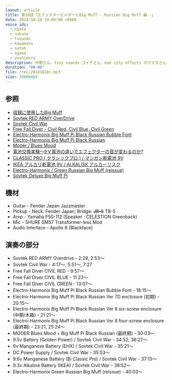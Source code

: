 ```yaml
---
layout: article
title: 第18話「エフェクタービルダーとBig Muff - Russian Big Muff 編 -」
date: 2018-10-28 19:00:00 +0900
voice_ids:
  - ogata
  - nakano
  - tsounds
  - kawamata
  - satoh
  - egawa
  - yoshimura
description: 中野さん、tiny sounds コイデさん、mad city effects カワマタさん、Free Fall Diver 佐藤さん、sarapedals 江川さん、吉村さんの7人で、前回に引き続き ロシア製の Big Muff について試奏を交えながら話しました。
duration: "00:00"
file: /rec/20181028c.mp3
size: 33066483
---
```


## 参照
* [収録に使用したBig Muff](https://twitter.com/cuddlydominion/status/1082214609468121089)
* [Sovtek RED ARMY OverDrive](http://www.kitrae.net/music/big_muff_history2_Red_Army_Overdrive.html)
* [Sovtek Civil War](http://www.kitrae.net/music/big_muff_history2.html#CivilWar)
* [Free Fall Diver - Civil Red, Civil Blue, Civil Green](https://twitter.com/Free_Fall_Diver/status/811446288994607105)
* [Electro-Harmonix Big Muff Pi Black Russian Bubble Font](https://www.collarcityguitars.com/listing/electro-harmonix-big-muff-pi-black-russian-bubble-font-7d-1998-2000/11879032)
* [Electro-Harmonix Big Muff Pi Black Russian](http://www.pedalnerd.com/2017/04/electro-harmonix-sovtek-big-muff-pi-russian-black-box-6-screw-enclosure-v8-ussr)
* [Mooer / Blues Mood](https://www.lep-international.jp/home/2017/8/7/mooer-blues-mood)
* [電池交換実験〜9Ｖ電池の違いでエフェクターの音が変わるのか?](https://www.digimart.net/magazine/article/2014051900311.html)
* [CLASSIC PRO ( クラシックプロ ) / マンガン乾電池 9V](https://www.soundhouse.co.jp/products/detail/item/211861/)
* [IKEA アルカリ乾電池 9V / ALKALISK アルカーリスク](https://www.ikea.com/jp/ja/catalog/products/20031604/)
* [Electro-Harmonix / Green Russian Big Muff (reissue)](https://kcmusic.jp/ehx/green_russian_big_muff.html)
* [Sovtek Deluxe Big Muff Pi](https://kcmusic.jp/ehx/sovtek-deluxe-big-muff-pi.html)

## 機材
* Guitar - Fender Japan Jazzmaster
* Pickup - Neck: Fender Japan, Bridge: <s>JB-5</s> TB-5
* Amp - Yamaha F50-112 (Speaker : CELESTION Greenback)
* Mic - SHURE SM57 Transformer-less Mod
* Audio Interface - Apollo 8 (Blackface)

## 演奏の部分
* Sovtek RED ARMY Overdrive - 2:29, 2:53〜
* Sovtek Civil War - 4:17〜, 5:51〜, 7:27
* Free Fall Diver CIVIL RED - 9:57〜
* Free Fall Diver CIVIL BLUE - 11:23〜
* Free Fall Diver CIVIL GREEN - 13:07〜
* Electro-Harmonix Big Muff Pi Black Russian Bubble Font - 18:15〜
* Electro-Harmonix Big Muff Pi Black Russian Ver 7D enclosure  (初期) - 20:15〜
* Electro-Harmonix Big Muff Pi Black Russian Ver 8 six-screw enclosure (中期/木箱) - 21:21〜
* Electro-Harmonix Big Muff Pi Black Russian Ver 8 four-screw enclosure (最終期) - 23:21, 25:24〜
* MOOER Blues Mood + Big Muff Pi Black Russian (最終期) - 30:03〜
* 9.5v Battery (Golden Power) / Sovtek Civil War - 34:52, 36:27〜
* 6v Manganese Battery (EHX) / Sovtek Civil War - 35:21〜
* DC Power Supply / Sovtek Civil War - 35:53〜
* 9.6v Manganese Battery (Bi Classic Pro) / Sovtek Civil War - 37:13〜
* 9.3v Alkaline Battery (IKEA)  / Sovtek Civil War - 38:52〜
* Electro-Harmonix Green Russian Big Muff (reissue) - 40:03〜
